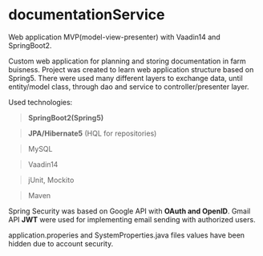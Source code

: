 # documentationService

Web application MVP(model-view-presenter) with Vaadin14 and SpringBoot2. 

Custom web application for planning and storing documentation in farm buisness. 
Project was created to learn web application structure based on Spring5. There were used many different layers to exchange data, until entity/model class, through dao and service to controller/presenter layer. 


Used technologies:
> <b>SpringBoot2(Spring5)</b>

> <b>JPA/Hibernate5</b> (HQL for repositories)

> MySQL

> Vaadin14

> jUnit, Mockito

> Maven 

Spring Security was based on Google API with <b>OAuth and OpenID</b>. Gmail API <b>JWT</b> were used for implementing email sending with authorized users.


application.properies and SystemProperties.java files values have been hidden due to account security.
